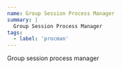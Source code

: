 ```yaml
---
name: Group Session Process Manager
summary: |
  Group Session Process Manager
tags:
  - label: 'procman' 
---
```


Group session process manager

<Mermaid />